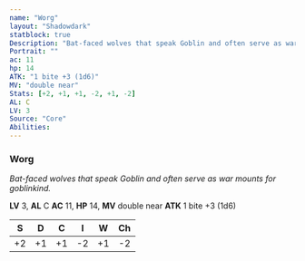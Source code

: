 ```yaml
---
name: "Worg"
layout: "Shadowdark"
statblock: true
Description: "Bat-faced wolves that speak Goblin and often serve as war mounts for goblinkind."
Portrait: ""
ac: 11
hp: 14
ATK: "1 bite +3 (1d6)"
MV: "double near"
Stats: [+2, +1, +1, -2, +1, -2]
AL: C
LV: 3
Source: "Core"
Abilities:
---
```


### Worg

_Bat-faced wolves that speak Goblin and often serve as war mounts for goblinkind._

**LV** 3, **AL** C
**AC** 11, **HP** 14, **MV** double near
**ATK** 1 bite +3 (1d6)

|  S  |  D  |  C  |  I  |  W  |  Ch  |
|:---:|:---:|:---:|:---:|:---:|:----:|
| +2 | +1 | +1 | -2 | +1 | -2 |


